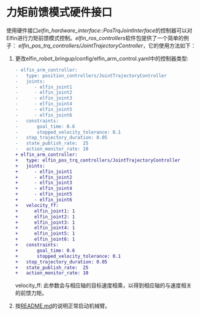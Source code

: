 力矩前馈模式硬件接口
====

使用硬件接口*elfin_hardware_interface::PosTrqJointInterface*的控制器可以对Elfin进行力矩前馈模式控制。*elfin_ros_controllers*软件包提供了一个简单的例子： *elfin_pos_trq_controllers/JointTrajectoryController*，它的使用方法如下：

1. 更改elfin_robot_bringup/config/elfin_arm_control.yaml中的控制器类型:

    ```diff
    - elfin_arm_controller:
    -   type: position_controllers/JointTrajectoryController
    -   joints:
    -      - elfin_joint1
    -      - elfin_joint2
    -      - elfin_joint3
    -      - elfin_joint4
    -      - elfin_joint5
    -      - elfin_joint6
    -   constraints:
    -       goal_time: 0.6
    -       stopped_velocity_tolerance: 0.1
    -   stop_trajectory_duration: 0.05
    -   state_publish_rate:  25
    -   action_monitor_rate: 10
    + elfin_arm_controller:
    +   type: elfin_pos_trq_controllers/JointTrajectoryController
    +   joints:
    +      - elfin_joint1
    +      - elfin_joint2
    +      - elfin_joint3
    +      - elfin_joint4
    +      - elfin_joint5
    +      - elfin_joint6
    +   velocity_ff:
    +      elfin_joint1: 1
    +      elfin_joint2: 1
    +      elfin_joint3: 1
    +      elfin_joint4: 1
    +      elfin_joint5: 1
    +      elfin_joint6: 1
    +   constraints:
    +       goal_time: 0.6
    +       stopped_velocity_tolerance: 0.1
    +   stop_trajectory_duration: 0.05
    +   state_publish_rate:  25
    +   action_monitor_rate: 10

    ```
    
    velocity_ff: 此参数会与相应轴的目标速度相乘，以得到相应轴的与速度相关的前馈力矩。

2. 按[README.md](../README.md)的说明正常启动机械臂。